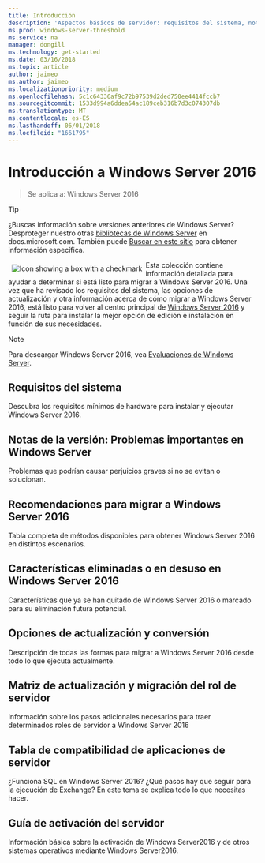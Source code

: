 ```yaml
---
title: Introducción
description: 'Aspectos básicos de servidor: requisitos del sistema, notas de la versión, opciones de actualización'
ms.prod: windows-server-threshold
ms.service: na
manager: dongill
ms.technology: get-started
ms.date: 03/16/2018
ms.topic: article
author: jaimeo
ms.author: jaimeo
ms.localizationpriority: medium
ms.openlocfilehash: 5c1c64336af9c72b97539d2ded750ee4414fccb7
ms.sourcegitcommit: 1533d994a6ddea54ac189ceb316b7d3c074307db
ms.translationtype: MT
ms.contentlocale: es-ES
ms.lasthandoff: 06/01/2018
ms.locfileid: "1661795"
---
```

# <a name="get-started-with-windows-server-2016"></a>Introducción a Windows Server 2016

>Se aplica a: Windows Server 2016

>[!TIP]
> ¿Buscas información sobre versiones anteriores de Windows Server? Desproteger nuestro otras [bibliotecas de Windows Server](/previous-versions/windows/) en docs.microsoft.com. También puede [Buscar en este sitio](https://docs.microsoft.com/search/index?search=Windows+Server&dataSource=previousVersions) para obtener información específica.

<img src="../media/landing-icons/getstarted.png" style='float:left; padding:.5em;' alt="Icon showing a box with a checkmark"> Esta colección contiene información detallada para ayudar a determinar si está listo para migrar a Windows Server 2016. Una vez que ha revisado los requisitos del sistema, las opciones de actualización y otra información acerca de cómo migrar a Windows Server 2016, está listo para volver al centro principal de [Windows Server 2016](Windows-Server-2016.md) y seguir la ruta para instalar la mejor opción de edición e instalación en función de sus necesidades. 

>[!Note]
> Para descargar Windows Server 2016, vea [Evaluaciones de Windows Server](https://www.microsoft.com/evalcenter/evaluate-windows-server-2016).


## [<a name="system-requirements"></a>Requisitos del sistema](system-requirements.md)
Descubra los requisitos mínimos de hardware para instalar y ejecutar Windows Server 2016.

## [<a name="release-notes-important-issues-in-windows-server"></a>Notas de la versión: Problemas importantes en Windows Server](Windows-Server-2016-GA-Release-Notes.md)
Problemas que podrían causar perjuicios graves si no se evitan o solucionan.

## [<a name="recommendations-for-moving-to-windows-server-2016"></a>Recomendaciones para migrar a Windows Server 2016](Recommendations-moving-to-Server2016.md)
Tabla completa de métodos disponibles para obtener Windows Server 2016 en distintos escenarios.

## [<a name="features-removed-or-deprecated-in--windows-server-2016"></a>Características eliminadas o en desuso en Windows Server 2016](deprecated-features.md)
Características que ya se han quitado de Windows Server 2016 o marcado para su eliminación futura potencial.

## [<a name="upgrade-and-conversion-options"></a>Opciones de actualización y conversión](Supported-Upgrade-Paths.md)
Descripción de todas las formas para migrar a Windows Server 2016 desde todo lo que ejecuta actualmente.

## [<a name="server-role-upgrade-and-migration-matrix"></a>Matriz de actualización y migración del rol de servidor](Server-Role-Upgradeability-Table.md)
Información sobre los pasos adicionales necesarios para traer determinados roles de servidor a Windows Server 2016

## [<a name="server-application-compatibility-table"></a>Tabla de compatibilidad de aplicaciones de servidor](Server-Application-Compatibility.md)
¿Funciona SQL en Windows Server 2016? ¿Qué pasos hay que seguir para la ejecución de Exchange? En este tema se explica todo lo que necesitas hacer.

## [<a name="server-activation-guide"></a>Guía de activación del servidor](Server-2016-activation.md)
Información básica sobre la activación de Windows Server2016 y de otros sistemas operativos mediante Windows Server2016.



